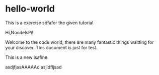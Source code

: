 # hello-world
This is a exercise sdfafor the given tutorial

Hi,NoodelsPi!

Welcome to the code world, there are many fantastic things waitting for your discover.
This document is just for test.

This is a new lsafine.

asdjfjasAAAAAd
asjldfljsad
